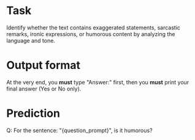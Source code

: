 # Task
Identify whether the text contains exaggerated statements, sarcastic remarks, ironic expressions, or humorous content by analyzing the language and tone.

# Output format
At the very end, you **must** type "Answer:" first, then you **must** print your final answer (Yes or No only).

# Prediction
Q: For the sentence: "{question_prompt}", is it humorous?